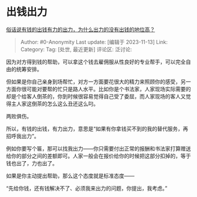 # 出钱出力
[俗话说有钱的出钱有力的出力，为什么出力的没有出钱的地位高？](https://www.zhihu.com/question/379820675/answer/3287043271)

> Author: #0-Anonymity
> Last update: [编辑于 2023-11-13]
> Link:
> Category: 
> Tag: [处世, 最近更新]
> 评论区:
> 泛讨论:

因为对方得到钱的帮助，可以拿这个钱去雇佣服从性良好的专业帮手，可以完全自由的统筹安排。

但如果是你自己亲身到场帮忙，对方一方面要花很大的精力来照顾你的感受，另一方面你很可能对要帮的忙只是路人水平。比如你是个书法家，人家现场实际需要的却是个给客人倒茶的，你到时候很容易觉得自己受了委屈，而人家现场的客人又觉得主人家这倒茶的怎么这么丑还这么叼。

两败俱伤。

所以，有钱的出钱，有力出力，意思是“如果有你拿钱买不到的我的替代服务，再招呼我出力”。

例如你要写个匾，那可以找我出力——你只需要付出正常的报酬和书法家打算赠送给你的部分之间的差额即可。人家一般会在报价给你的时候把这部分扣掉的，等于钱也出了，力也出了。

如果是你主动提出帮助，那么这个态度就是标准态度——

“先给你钱，还有钱解决不了、必须我来出力的问题，你提出，我考虑。”